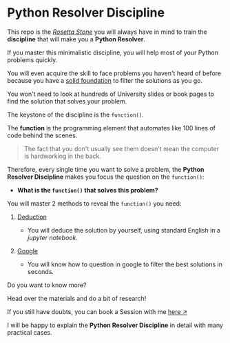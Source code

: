 # Python Resolver Discipline

This repo is the *[Rosetta Stone](https://en.wikipedia.org/wiki/Rosetta_Stone)* you will always have in mind to train the **discipline** that will make you a **Python Resolver**.

If you master this minimalistic discipline, you will help most of your Python problems quickly.

You will even acquire the skill to face problems you haven't heard of before because you have a [solid foundation](02_Work%20out%20Discipline/../02_Work%20out%20Discipline/00_The%20Elements%20of%20Programming.md) to filter the solutions as you go.

You won't need to look at hundreds of University slides or book pages to find the solution that solves your problem.

The keystone of the discipline is the `function()`.

The **function** is the programming element that automates like 100 lines of code behind the scenes.

> The fact that you don't usually see them doesn't mean the computer is hardworking in the back.

Therefore, every single time you want to solve a problem, the **Python Resolver Discipline** makes you focus the question on the `function()`:

- **What is the `function()` that solves this problem?**

You will master 2 methods to reveal the `function()` you need:

1. [Deduction](02_Work%20out%20Discipline/01_Deduction%20Method.md)

    - You will deduce the solution by yourself, using standard English in a *jupyter notebook*.

2. [Google](02_Work%20out%20Discipline/02_Google%20Method.md)

    - You will know how to question in google to filter the best solutions in seconds.

Do you want to know more?

Head over the materials and do a bit of research!

If you still have doubts, you can book a Session with me [here ↗](https://resolvingpython.as.me/)

I will be happy to explain the **Python Resolver Discipline** in detail with many practical cases.
